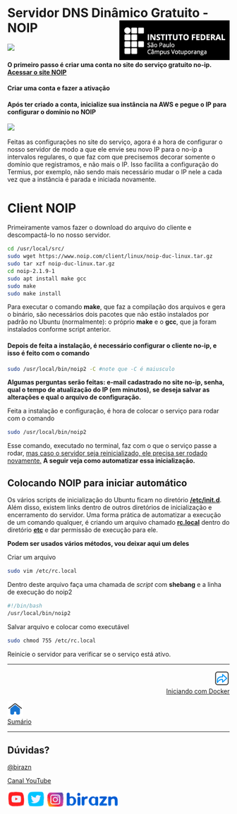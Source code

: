 # Servidor DNS Dinâmico Gratuito - NOIP <img align="right" src="img/vtp_ifsp-pb.png" width="250">

![](/home/birazn/Dropbox/IFSP-Votuporanga/Aulas/Superior/IDS-IFSPVTP/img/noip.png)

#### O primeiro passo é criar uma conta no site do serviço gratuito no-ip. [Acessar o site NOIP](https://www.noip.com/)

#### Criar uma conta e fazer a ativação

#### Após ter criado a conta, inicialize sua instância na AWS e pegue o IP para configurar o domínio no NOIP

![](/home/birazn/Dropbox/IFSP-Votuporanga/Aulas/Superior/IDS-IFSPVTP/img/noip-host.png)

Feitas as configurações no site do serviço, agora é a hora de configurar o nosso servidor de modo a que ele envie seu novo IP para o no-ip a intervalos regulares, o que faz com que precisemos decorar somente o domínio que registramos, e não mais o IP.
Isso facilita a configuração do Termius, por exemplo, não sendo mais necessário mudar o IP nele a cada vez que a instância é parada e iniciada novamente.

# Client NOIP

Primeiramente vamos fazer o download do arquivo do cliente e descompactá-lo no nosso servidor.

```bash
cd /usr/local/src/
sudo wget https://www.noip.com/client/linux/noip-duc-linux.tar.gz
sudo tar xzf noip-duc-linux.tar.gz
cd noip-2.1.9-1
sudo apt install make gcc
sudo make
sudo make install
```

Para executar o comando **make**, que faz a compilação dos arquivos e gera o binário, são necessários dois pacotes que não estão instalados por padrão no Ubuntu (normalmente): o próprio **make** e o **gcc**, que ja foram instalados conforme script anterior.

#### Depois de feita a instalação, é necessário configurar o cliente no-ip, e isso é feito com o comando 

```bash
sudo /usr/local/bin/noip2 -C #note que -C é maiusculo 
```

**Algumas perguntas serão feitas: e-mail cadastrado no site no-ip, senha, qual o tempo de atualização do IP (em minutos), se deseja salvar as alterações e qual o arquivo de configuração.**

Feita a instalação e configuração, é hora de colocar o serviço para rodar com o comando

```bash
sudo /usr/local/bin/noip2
```

Esse comando, executado no terminal, faz com o que o serviço passe a rodar, <u>mas caso o servidor seja reinicializado, ele precisa ser rodado novamente.</u> **A seguir veja como automatizar essa inicialização.**

## Colocando NOIP para iniciar automático

Os vários scripts de inicialização do Ubuntu ficam no diretório **<u>/etc/init.d</u>**. Além disso, existem links dentro de outros diretórios de inicialização e encerramento do servidor.
Uma forma prática de automatizar a execução de um comando qualquer, é criando um arquivo chamado **<u>rc.local</u>** dentro do diretório **<u>etc</u>** e dar permissão de execução para ele.

**Podem ser usados vários métodos, vou deixar aqui um deles**

Criar um arquivo

```bash
sudo vim /etc/rc.local
```

Dentro deste arquivo faça uma chamada de *script* com **shebang** e a linha de execução do noip2

```bash
#!/bin/bash
/usr/local/bin/noip2
```

Salvar arquivo e colocar como executável

```bash
sudo chmod 755 /etc/rc.local
```

Reinicie o servidor para verificar se o serviço está ativo.

---

<p align="right">
  <a href="08-Iniciando_com_Docker.md">
     <img title="Iniciando com Docker" src="../img/seta-para-frente.png" width="35" />
  <br>
  Iniciando com Docker
  </a>

</p> 
<p align="left">
<a href="https://github.com/birazn/IDS-IFSPVTP#sumário">
    <img src="../img/casa.png" width="35" />
  <br>
  Sumário
</a>
</p>

---

## Dúvidas?

[@birazn](https://www.instagram.com/birazn)

[Canal YouTube](https://www.youtube.com/birazn)

<img src="../img/birazn-social.png" width="250"/>